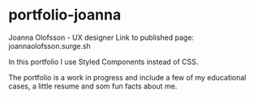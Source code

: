# portfolio-joanna

Joanna Olofsson -
UX designer 
Link to published page: joannaolofsson.surge.sh

In this portfolio I use Styled Components instead of CSS. 

The portfolio is a work in progress and include a few of my educational cases, a little resume and som fun facts about me. 
